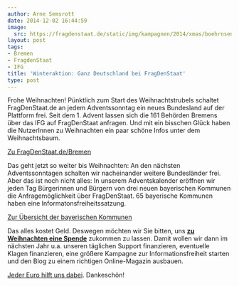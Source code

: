 ```yaml
---
author: Arne Semsrott
date: 2014-12-02 16:44:59
image:
  src: https://fragdenstaat.de/static/img/kampagnen/2014/xmas/boehrnsen.png
layout: post
tags:
- Bremen
- FragdenStaat
- IFG
title: 'Winteraktion: Ganz Deutschland bei FragDenStaat'
type: post
---
```


Frohe Weihnachten! Pünktlich zum Start des Weihnachtstrubels schaltet FragDenStaat.de an jedem Adventssonntag ein neues Bundesland auf der Plattform frei. Seit dem 1. Advent lassen sich die 161 Behörden Bremens über das IFG auf FragDenStaat anfragen. Und mit ein bisschen Glück haben die NutzerInnen zu Weihnachten ein paar schöne Infos unter dem Weihnachtsbaum.

[Zu FragDenStaat.de/Bremen](http://fragdenstaat.de/bremen)

Das geht jetzt so weiter bis Weihnachten: An den nächsten Adventssonntagen schalten wir nacheinander weitere Bundesländer frei. Aber das ist noch nicht alles: In unserem Adventskalender eröffnen wir jeden Tag Bürgerinnen und Bürgern von drei neuen bayerischen Kommunen die Anfragemöglichkeit über FragDenStaat. 65 bayerische Kommunen haben eine Informatonsfreiheitssatzung.

[Zur Übersicht der bayerischen Kommunen](http://fragdenstaat.de/bayern)

Das alles kostet Geld. Deswegen möchten wir Sie bitten, uns **[zu Weihnachten eine Spende](https://www.betterplace.org/de/projects/15469-fragdenstaat-de)** zukommen zu lassen. Damit wollen wir dann im nächsten Jahr u.a. unseren täglichen Support finanzieren, eventuelle Klagen finanzieren, eine größere Kampagne zur Informationsfreiheit starten und den Blog zu einem richtigen Online-Magazin ausbauen.

[Jeder Euro hilft uns dabei](https://fragdenstaat.de/hilfe/spenden/). Dankeschön!